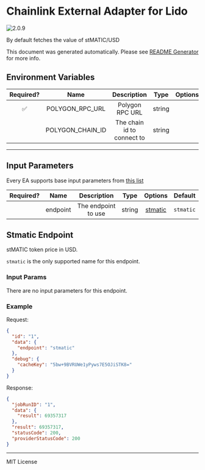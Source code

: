 # Chainlink External Adapter for Lido

![2.0.9](https://img.shields.io/github/package-json/v/smartcontractkit/external-adapters-js?filename=packages/sources/lido/package.json)

By default fetches the value of stMATIC/USD

This document was generated automatically. Please see [README Generator](../../scripts#readme-generator) for more info.

## Environment Variables

| Required? |       Name       |        Description         |  Type  | Options | Default |
| :-------: | :--------------: | :------------------------: | :----: | :-----: | :-----: |
|    ✅     | POLYGON_RPC_URL  |      Polygon RPC URL       | string |         |         |
|           | POLYGON_CHAIN_ID | The chain id to connect to | string |         |  `137`  |

---

## Input Parameters

Every EA supports base input parameters from [this list](../../core/bootstrap#base-input-parameters)

| Required? |   Name   |     Description     |  Type  |           Options            |  Default  |
| :-------: | :------: | :-----------------: | :----: | :--------------------------: | :-------: |
|           | endpoint | The endpoint to use | string | [stmatic](#stmatic-endpoint) | `stmatic` |

## Stmatic Endpoint

stMATIC token price in USD.

`stmatic` is the only supported name for this endpoint.

### Input Params

There are no input parameters for this endpoint.

### Example

Request:

```json
{
  "id": "1",
  "data": {
    "endpoint": "stmatic"
  },
  "debug": {
    "cacheKey": "5bw+9BVRUWe1yPyws7E5OJiSTK8="
  }
}
```

Response:

```json
{
  "jobRunID": "1",
  "data": {
    "result": 69357317
  },
  "result": 69357317,
  "statusCode": 200,
  "providerStatusCode": 200
}
```

---

MIT License
